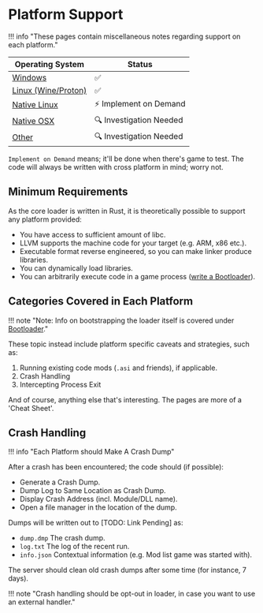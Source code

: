 ﻿# Platform Support

!!! info "These pages contain miscellaneous notes regarding support on each platform."

| Operating System                    | Status                 |
| ----------------------------------- | ---------------------- |
| [Windows][windows]             | ✅                      |
| [Linux (Wine/Proton)][windows] | ✅                      |
| [Native Linux][linux]          | ⚡ Implement on Demand  |
| [Native OSX][osx]              | 🔍 Investigation Needed |
| [Other][other]                 | 🔍 Investigation Needed |

`Implement on Demand` means; it'll be done when there's game to test.
The code will always be written with cross platform in mind; worry not.

## Minimum Requirements

As the core loader is written in Rust, it is theoretically possible to support any platform provided:

- You have access to sufficient amount of libc.
- LLVM supports the machine code for your target (e.g. ARM, x86 etc.).
- Executable format reverse engineered, so you can make linker produce libraries.
- You can dynamically load libraries.
- You can arbitrarily execute code in a game process ([write a Bootloader][bootloader]).

## Categories Covered in Each Platform

!!! note "Note: Info on bootstrapping the loader itself is covered under [Bootloader][bootloader]."

These topic instead include platform specific caveats and strategies, such as:

1. Running existing code mods (`.asi` and friends), if applicable.
2. Crash Handling
3. Intercepting Process Exit

And of course, anything else that's interesting.
The pages are more of a 'Cheat Sheet'.

## Crash Handling

!!! info "Each Platform should Make A Crash Dump"

After a crash has been encountered; the code should (if possible):

- Generate a Crash Dump.
- Dump Log to Same Location as Crash Dump.
- Display Crash Address (incl. Module/DLL name).
- Open a file manager in the location of the dump.

Dumps will be written out to [TODO: Link Pending] as:

- `dump.dmp` The crash dump.
- `log.txt` The log of the recent run.
- `info.json` Contextual information (e.g. Mod list game was started with).

The server should clean old crash dumps after some time (for instance, 7 days).

!!! note "Crash handling should be opt-out in loader, in case you want to use an external handler."

<!-- Links -->
[bootloader]: ../../Research/Bootloaders/About.md
[linux]: ./Linux.md
[osx]: ./OSX.md
[other]: ./Other.md
[windows]: ./Windows.md